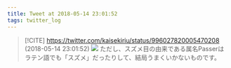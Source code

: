 ```yaml
---
title: Tweet at 2018-05-14 23:01:52
tags: twitter_log
---
```


> [!CITE] https://twitter.com/kaisekiriu/status/996027820005470208 (2018-05-14 23:01:52)
> ![](https://twitter.com/kaisekiriu/status/996027820005470208)
> ただし、スズメ目の由来である属名Passerはラテン語でも「スズメ」だったりして、結局うまくいかないものです。
